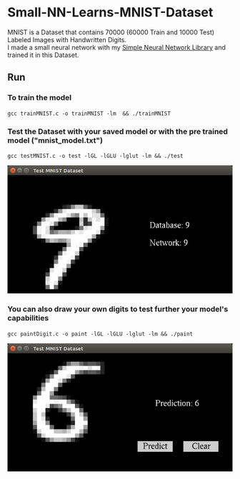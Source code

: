 # Small-NN-Learns-MNIST-Dataset
MNIST is a Dataset that contains 70000 (60000 Train and 10000 Test) Labeled Images with Handwritten Digits.  
I made a small neural network with my [Simple Neural Network Library](https://github.com/irineos/simple-Neural-Network-library-in-C) and trained it in this Dataset. 

## Run  
### To train the model  

    gcc trainMNIST.c -o trainMNIST -lm  && ./trainMNIST  
  
### Test the Dataset with your saved model or with the pre trained model ("mnist_model.txt")  

    gcc testMNIST.c -o test -lGL -lGLU -lglut -lm && ./test  
    
   ![alt test](https://github.com/irineos/Small-NN-Learns-MNIST-Dataset/blob/main/testMNISTScreenshot.png)
    
  
### You can also draw your own digits to test further your model's capabilities  

    gcc paintDigit.c -o paint -lGL -lGLU -lglut -lm && ./paint
  
   ![alt test](https://github.com/irineos/Small-NN-Learns-MNIST-Dataset/blob/main/DrawDigitsScreenshot.png)
